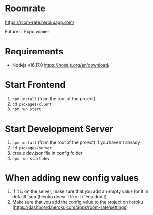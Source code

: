 # Roomrate
https://room-rate.herokuapp.com/

Future IT Expo winner

# Requirements

- Nodejs v16.17.0 https://nodejs.org/en/download/

# Start Frontend
1. ``npm install`` (from the root of the project)
2. ``cd packages/client``
3. ``npm run start``

# Start Development Server
1. ``npm install`` (from the root of the project) if you haven't already
2. ``cd packages/server``
3. create dev.json file in config folder
4. ``npm run start:dev``

# When adding new config values
1. If it is on the server, make sure that you add an empty value for it in default.json (heroku doesn't like it if you don't)
2. Make sure that you add the config value to the project on heroku (https://dashboard.heroku.com/apps/room-rate/settings)
